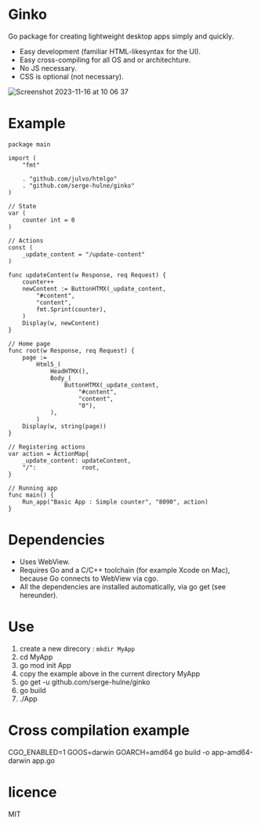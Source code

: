 # Ginko
Go package for creating lightweight desktop apps simply and quickly.
- Easy development (familiar HTML-likesyntax for the UI).
- Easy cross-compiling for all OS and or architechture.
- No JS necessary.
- CSS is optional (not necessary).

![Screenshot 2023-11-16 at 10 06 37](https://github.com/serge-hulne/ginko/assets/303502/5cd2aeaf-3f0e-415e-854b-dc0f72b1feb3)


# Example

```
package main

import (
	"fmt"

	. "github.com/julvo/htmlgo"
	. "github.com/serge-hulne/ginko"
)

// State
var (
	counter int = 0
)

// Actions
const (
	_update_content = "/update-content"
)

func updateContent(w Response, req Request) {
	counter++
	newContent := ButtonHTMX(_update_content,
		"#content",
		"content",
		fmt.Sprint(counter),
	)
	Display(w, newContent)
}

// Home page
func root(w Response, req Request) {
	page :=
		Html5_(
			HeadHTMX(),
			Body_(
				ButtonHTMX(_update_content,
					"#content",
					"content",
					"0"),
			),
		)
	Display(w, string(page))
}

// Registering actions
var action = ActionMap{
	_update_content: updateContent,
	"/":             root,
}

// Running app
func main() {
	Run_app("Basic App : Simple counter", "8090", action)
}

```

# Dependencies
- Uses WebView.
- Requires Go and a C/C++ toolchain (for example Xcode on Mac), because Go connects to WebView via cgo.
- All the dependencies are installed automatically, via go get (see hereunder).

# Use
1. create a new direcory : `mkdir MyApp`
2. cd MyApp
3. go mod init App
5. copy the example above in the current directory MyApp 
6. go get -u github.com/serge-hulne/ginko
7. go build
8. ./App

# Cross compilation example
CGO_ENABLED=1 GOOS=darwin GOARCH=amd64 go build -o app-amd64-darwin app.go

# licence 
MIT

